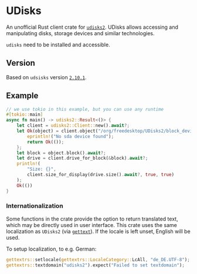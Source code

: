 # UDisks

An unofficial Rust client crate for [`udisks2`](https://github.com/storaged-project/udisks).
UDisks allows accessing and manipulating disks, storage devices and similar technologies.

`udisks` need to be installed and accessible.

## Version

Based on `udsisks` version [`2.10.1`](https://github.com/storaged-project/udisks/releases/tag/udisks-2.10.1).

## Example

```rust
// we use tokio in this example, but you can use any runtime
#[tokio::main]
async fn main() -> udisks2::Result<()> {
    let client = udisks2::Client::new().await?;
    let Ok(object) = client.object("/org/freedesktop/UDisks2/block_devices/sda") else {
        eprintln!("No sda device found");
        return Ok(());
    };
    let block = object.block().await?;
    let drive = client.drive_for_block(&block).await?;
    println!(
        "Size: {}",
        client.size_for_display(drive.size().await?, true, true)
    );
    Ok(())
}
```

### Internationalization

Some functions in the crate provide the option to return translated text, which may be directly used in user interface. This crate uses the same localization as `UDisks2` (via [`gettext`](https://github.com/gettext-rs/gettext-rs)). If the locale is left unset, English will be used.

To setup localization, to e.g. German:
```rust
gettextrs::setlocale(gettextrs::LocaleCategory::LcAll, "de_DE.UTF-8");
gettextrs::textdomain("udisks2").expect("Failed to set textdomain");
```
